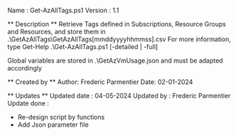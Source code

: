 Name    : Get-AzAllTags.ps1
Version : 1.1

** Description **
Retrieve Tags defined in Subscriptions, Resource Groups and Resources, and store them in .\GetAzAllTags\GetAzAllTags[mmddyyyyhhmmss].csv
For more information, type Get-Help .\Get-AzAllTags.ps1 [-detailed | -full]

Global variables are stored in .\GetAzVmUsage.json and must be adapted accordingly

** Created by **
Author: Frederic Parmentier
Date: 02-01-2024

** Updates **
Updated date  : 04-05-2024
Updated by    : Frederic Parmentier
Update done   :
 - Re-design script by functions
 - Add Json parameter file